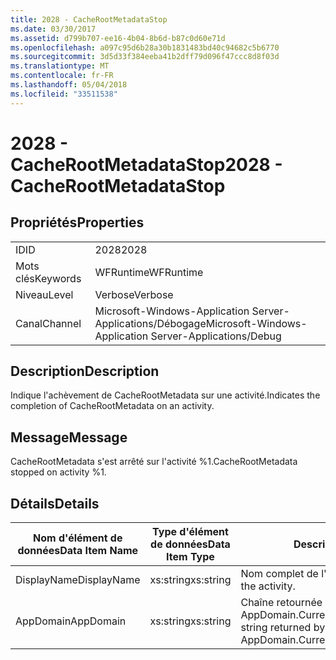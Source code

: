 ```yaml
---
title: 2028 - CacheRootMetadataStop
ms.date: 03/30/2017
ms.assetid: d799b707-ee16-4b04-8b6d-b87c0d60e71d
ms.openlocfilehash: a097c95d6b28a30b1831483bd40c94682c5b6770
ms.sourcegitcommit: 3d5d33f384eeba41b2dff79d096f47ccc8d8f03d
ms.translationtype: MT
ms.contentlocale: fr-FR
ms.lasthandoff: 05/04/2018
ms.locfileid: "33511538"
---
```

# <a name="2028---cacherootmetadatastop"></a><span data-ttu-id="c7103-102">2028 - CacheRootMetadataStop</span><span class="sxs-lookup"><span data-stu-id="c7103-102">2028 - CacheRootMetadataStop</span></span>
## <a name="properties"></a><span data-ttu-id="c7103-103">Propriétés</span><span class="sxs-lookup"><span data-stu-id="c7103-103">Properties</span></span>  
  
|||  
|-|-|  
|<span data-ttu-id="c7103-104">ID</span><span class="sxs-lookup"><span data-stu-id="c7103-104">ID</span></span>|<span data-ttu-id="c7103-105">2028</span><span class="sxs-lookup"><span data-stu-id="c7103-105">2028</span></span>|  
|<span data-ttu-id="c7103-106">Mots clés</span><span class="sxs-lookup"><span data-stu-id="c7103-106">Keywords</span></span>|<span data-ttu-id="c7103-107">WFRuntime</span><span class="sxs-lookup"><span data-stu-id="c7103-107">WFRuntime</span></span>|  
|<span data-ttu-id="c7103-108">Niveau</span><span class="sxs-lookup"><span data-stu-id="c7103-108">Level</span></span>|<span data-ttu-id="c7103-109">Verbose</span><span class="sxs-lookup"><span data-stu-id="c7103-109">Verbose</span></span>|  
|<span data-ttu-id="c7103-110">Canal</span><span class="sxs-lookup"><span data-stu-id="c7103-110">Channel</span></span>|<span data-ttu-id="c7103-111">Microsoft-Windows-Application Server-Applications/Débogage</span><span class="sxs-lookup"><span data-stu-id="c7103-111">Microsoft-Windows-Application Server-Applications/Debug</span></span>|  
  
## <a name="description"></a><span data-ttu-id="c7103-112">Description</span><span class="sxs-lookup"><span data-stu-id="c7103-112">Description</span></span>  
 <span data-ttu-id="c7103-113">Indique l'achèvement de CacheRootMetadata sur une activité.</span><span class="sxs-lookup"><span data-stu-id="c7103-113">Indicates the completion of CacheRootMetadata on an activity.</span></span>  
  
## <a name="message"></a><span data-ttu-id="c7103-114">Message</span><span class="sxs-lookup"><span data-stu-id="c7103-114">Message</span></span>  
 <span data-ttu-id="c7103-115">CacheRootMetadata s'est arrêté sur l'activité %1.</span><span class="sxs-lookup"><span data-stu-id="c7103-115">CacheRootMetadata stopped on activity %1.</span></span>  
  
## <a name="details"></a><span data-ttu-id="c7103-116">Détails</span><span class="sxs-lookup"><span data-stu-id="c7103-116">Details</span></span>  
  
|<span data-ttu-id="c7103-117">Nom d'élément de données</span><span class="sxs-lookup"><span data-stu-id="c7103-117">Data Item Name</span></span>|<span data-ttu-id="c7103-118">Type d'élément de données</span><span class="sxs-lookup"><span data-stu-id="c7103-118">Data Item Type</span></span>|<span data-ttu-id="c7103-119">Description</span><span class="sxs-lookup"><span data-stu-id="c7103-119">Description</span></span>|  
|--------------------|--------------------|-----------------|  
|<span data-ttu-id="c7103-120">DisplayName</span><span class="sxs-lookup"><span data-stu-id="c7103-120">DisplayName</span></span>|<span data-ttu-id="c7103-121">xs:string</span><span class="sxs-lookup"><span data-stu-id="c7103-121">xs:string</span></span>|<span data-ttu-id="c7103-122">Nom complet de l'activité.</span><span class="sxs-lookup"><span data-stu-id="c7103-122">The display name of the activity.</span></span>|  
|<span data-ttu-id="c7103-123">AppDomain</span><span class="sxs-lookup"><span data-stu-id="c7103-123">AppDomain</span></span>|<span data-ttu-id="c7103-124">xs:string</span><span class="sxs-lookup"><span data-stu-id="c7103-124">xs:string</span></span>|<span data-ttu-id="c7103-125">Chaîne retournée par AppDomain.CurrentDomain.FriendlyName.</span><span class="sxs-lookup"><span data-stu-id="c7103-125">The string returned by AppDomain.CurrentDomain.FriendlyName.</span></span>|
